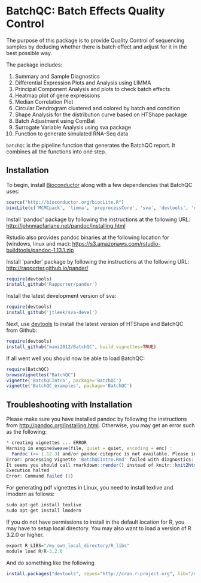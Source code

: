 BatchQC: Batch Effects Quality Control
======================================

The purpose of this package is to provide Quality Control of sequencing samples by deducing whether there is batch effect and adjust for it in the best possible way.

The package includes:

1. Summary and Sample Diagnostics
2. Differential Expression Plots and Analysis using LIMMA
3. Principal Component Analysis and plots to check batch effects
4. Heatmap plot of gene expressions
5. Median Correlation Plot
6. Circular Dendrogram clustered and colored by batch and condition
7. Shape Analysis for the distribution curve based on HTShape package
8. Batch Adjustment using ComBat
9. Surrogate Variable Analysis using sva package
10. Function to generate simulated RNA-Seq data

`batchQC` is the pipeline function that generates the BatchQC report. It combines all the functions into one step.

## Installation

To begin, install [Bioconductor](http://www.bioconductor.org/) along with a
few dependencies that BatchQC uses:

```r
source("http://bioconductor.org/biocLite.R")
biocLite(c('MCMCpack', 'limma', 'preprocessCore', 'sva', 'devtools', 'corpcor', 'matrixStats', 'shiny', 'ggvis', 'd3heatmap', 'reshape2', 'moments', 'rmarkdown', 'pander', 'gplots'))
```
Install 'pandoc' package by following the instructions at the following URL:
http://johnmacfarlane.net/pandoc/installing.html

Rstudio also provides pandoc binaries at the following location for (windows, linux and mac):
https://s3.amazonaws.com/rstudio-buildtools/pandoc-1.13.1.zip 

Install 'pander' package by following the instructions at the following URL:
http://rapporter.github.io/pander/

```r
require(devtools)
install_github('Rapporter/pander')
```
Install the latest development version of sva:
```r
require(devtools)
install_github('jtleek/sva-devel')
```

Next, use [devtools](https://github.com/hadley/devtools) to install the latest
version of HTShape and BatchQC from Github:
```r
require(devtools)
install_github("mani2012/BatchQC", build_vignettes=TRUE)
```

If all went well you should now be able to load BatchQC:
```r
require(BatchQC)
browseVignettes("BatchQC")
vignette('BatchQCIntro', package='BatchQC')
vignette('BatchQC_examples', package='BatchQC')
```

## Troubleshooting with Installation

Please make sure you have installed pandoc by following the instructions from http://pandoc.org/installing.html. Otherwise, you may get an error such as the following:

```r
* creating vignettes ... ERROR
Warning in engine$weave(file, quiet = quiet, encoding = enc) :
  Pandoc (>= 1.12.3) and/or pandoc-citeproc is not available. Please install both.
Error: processing vignette 'BatchQCIntro.Rmd' failed with diagnostics:
It seems you should call rmarkdown::render() instead of knitr::knit2html() because BatchQCIntro.Rmd appears to be an R Markdown v2 document.
Execution halted
Error: Command failed (1)
```
For generating pdf vignettes in Linux, you need to install texlive and lmodern as follows:

```r
sudo apt-get install texlive
sudo apt-get install lmodern
```

If you do not have permissions to install in the default location for R, you may have to setup local directory. You may also want to load a version of R 3.2.0 or higher.
```r
export R_LIBS="/my_own_local_directory/R_libs"
module load R/R-3.2.0
```

And do something like the following
```r
install.packages("devtools", repos="http://cran.r-project.org", lib="/my_own_local_directory/R_libs")
```
